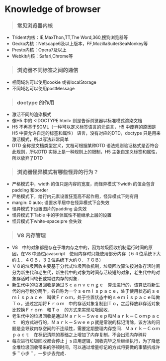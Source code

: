 # Knowledge of browser
> ### 常见浏览器内核
- Trident内核：IE,MaxThon,TT,The Word,360,搜狗浏览器等
- Gecko内核：Netscape6及以上版本，FF,MozillaSuite/SeaMonkey等
- Presto内核：Opera7及以上
- Webkit内核：Safari,Chrome等

> ### 浏览器不同标签之间的通信
- 相同域名可以使用cookie 或者localStorage
- 不同域名可以使用postMessage

> ### doctype 的作用
- 激活不同的渲染模式
- 像H5 中的 \<!DOCTYPE html> 则是告诉浏览器以标准模式渲染文档
- H5 不再基于SGML（一种可以定义标签语言的元语言，H5 中废弃的原因是H5 中要允许自定的标签和属性） 语言，没有对应的DTD，doctype 只是用来激活模式，所以写法非常简单
- DTD 全称是文档类型定义，文档可根据某种DTD 语法规则验证格式是否符合此规则，所以DTD 实际上是一种规则上的限制，H5 主张自定义标签和属性，所以放弃了DTD

> ### 浏览器怪异模式有哪些怪异的行为？
- 严格模式中，width 的值只是内容的宽度，而怪异模式下width 的值会包含padding 和border
- 严格模式下，给行内元素设置狂宽高不起作用，怪异模式下则有用
- margin: 0 auto; 设置水平居中在怪异模式下会失效
- 怪异模式下设置图片的padding 会失效
- 怪异模式下Table 中的字体属性不能继承上层的设置
- 怪异模式下white-space:pre 会失效

> ### V8 内存管理
- V8　中的对象都是存在于堆内存之中的，因为垃圾回收机制运行时间的原因，在V8 中通过javascript　使用内存时只能使用部分内存（６４位系统下大约１．４ＧＢ，３２位系统下大约０．７ＧＢ）
- Ｖ８的垃圾回收主要基于分代式垃圾回收机制，垃圾回收算法按对象存活时间分为新生代和老生代，新生代中的对象为时间存活较短的对象，老生代中的对象存活时间较长或常驻内存的对象．
- 新生代中的垃圾回收是通过Ｓｃａｎｖｅｎｇｅ　算法进行的，该算法将新生代的内存划分两半，各自称为一个ｓｅｍｉｓｐａｃｅ，处于使用状态的ｓｅｍｉｓｐａｃｅ　叫做Ｆｒｏｍ，处于空置状态中的ｓｅｍｉｓｐａｃｅ叫做Ｔｏ，通过定期将Ｆｒｏｍ　中的存活对象复制到Ｔｏ，之后释放非存活对象比较换Ｆｒｏｍ　和Ｔｏ　的方式来实现垃圾回收．
- 老生代中的垃圾回收是通过Ｍａｒｋ－Ｓｗｅｅｐ和Ｍａｒｋ－Ｃｏｍｐａｃｔ　的方式进行的，Ｍａｒｋ－Ｓｗｅｅｐ就是常说的标记清除，该方法的问题是会导致内存空间的不连续性，需要定期整理内存空间．Ｍａｒｋ－Ｃｏｍｐａｃｔ　在标记清除的基础之上增加了内存复制，不会出现内存碎片
- 每次进行垃圾回收都会停止ｊｓ应用逻辑，回收完毕之后继续执行，为了降低全堆垃圾回收带来的停顿时间，可以通过增量标记的方式将要做的事情拆成许多＂小步＂，一步步去完成．